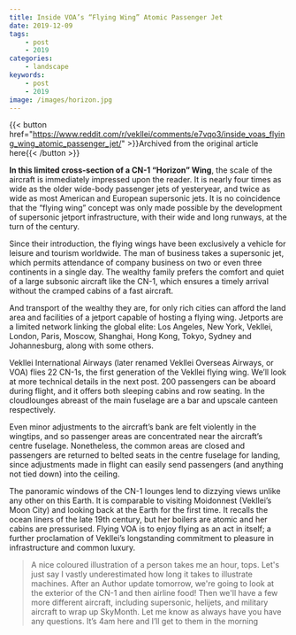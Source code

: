 ```yaml
---
title: Inside VOA’s “Flying Wing” Atomic Passenger Jet
date: 2019-12-09
tags:
    - post
    - 2019
categories:
    - landscape
keywords:
    - post
    - 2019
image: /images/horizon.jpg
---
```

{{< button href="https://www.reddit.com/r/vekllei/comments/e7vqo3/inside_voas_flying_wing_atomic_passenger_jet/" >}}Archived from the original article here{{< /button >}}

**In this limited cross-section of a CN-1 “Horizon” Wing**, the scale of the aircraft is immediately impressed upon the reader. It is nearly four times as wide as the older wide-body passenger jets of yesteryear, and twice as wide as most American and European supersonic jets. It is no coincidence that the “flying wing” concept was only made possible by the development of supersonic jetport infrastructure, with their wide and long runways, at the turn of the century.

Since their introduction, the flying wings have been exclusively a vehicle for leisure and tourism worldwide. The man of business takes a supersonic jet, which permits attendance of company business on two or even three continents in a single day. The wealthy family prefers the comfort and quiet of a large subsonic aircraft like the CN-1, which ensures a timely arrival without the cramped cabins of a fast aircraft.

And transport of the wealthy they are, for only rich cities can afford the land area and facilities of a jetport capable of hosting a flying wing. Jetports are a limited network linking the global elite: Los Angeles, New York, Vekllei, London, Paris, Moscow, Shanghai, Hong Kong, Tokyo, Sydney and Johannesburg, along with some others.

Vekllei International Airways (later renamed Vekllei Overseas Airways, or VOA) flies 22 CN-1s, the first generation of the Vekllei flying wing. We’ll look at more technical details in the next post. 200 passengers can be aboard during flight, and it offers both sleeping cabins and row seating. In the cloudlounges abreast of the main fuselage are a bar and upscale canteen respectively.

Even minor adjustments to the aircraft’s bank are felt violently in the wingtips, and so passenger areas are concentrated near the aircraft’s centre fuselage. Nonetheless, the common areas are closed and passengers are returned to belted seats in the centre fuselage for landing, since adjustments made in flight can easily send passengers (and anything not tied down) into the ceiling.

The panoramic windows of the CN-1 lounges lend to dizzying views unlike any other on this Earth. It is comparable to visiting Moidonnest (Vekllei’s Moon City) and looking back at the Earth for the first time. It recalls the ocean liners of the late 19th century, but her boilers are atomic and her cabins are pressurised. Flying VOA is to enjoy flying as an act in itself; a further proclamation of Vekllei’s longstanding commitment to pleasure in infrastructure and common luxury.

>A nice coloured illustration of a person takes me an hour, tops. Let's just say I vastly underestimated how long it takes to illustrate machines. After an Author update tomorrow, we're going to look at the exterior of the CN-1 and then airline food! Then we'll have a few more different aircraft, including supersonic, helijets, and military aircraft to wrap up SkyMonth. Let me know as always have you have any questions. It’s 4am here and I’ll get to them in the morning
